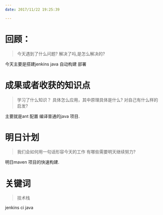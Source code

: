 ```yaml
---
date: 2017/11/22 19:25:39

---
```


# 回顾：
> 今天遇到了什么问题?
> 解决了吗,是怎么解决的?

今天主要是搭建jenkins java 自动构建 部署

# 成果或者收获的知识点
> 学习了什么知识？
> 具体怎么应用，其中原理具体是什么?
> 对自己有什么样的启发?

主要就是ant 配置 编译普通的java 项目.

# 明日计划
> 我们会如何用一句话形容今天的工作
> 有哪些需要明天继续努力?

明日maven 项目的快速构建.


# 关键词
> 技术栈

jenkins ci java
